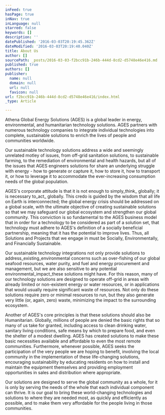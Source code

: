 ```yaml
---
inFeed: true
hasPage: true
inNav: true
inLanguage: null
starred: false
keywords: []
description: ''
datePublished: '2016-03-03T20:19:45.362Z'
dateModified: '2016-03-03T20:19:40.040Z'
title: About Us
author: []
sourcePath: _posts/2016-03-03-f2bcc91b-246b-444d-8cd2-d5748e46e416.md
published: true
authors: []
publisher:
  name: null
  domain: null
  url: null
  favicon: null
url: f2bcc91b-246b-444d-8cd2-d5748e46e416/index.html
_type: Article

---
```

Athena Global Energy Solutions (AGES) is a global leader in energy, environmental, and humanitarian technology solutions.  AGES partners with numerous technology companies to integrate individual technologies into complete, sustainable solutions to enrich the lives of people and communities worldwide. 

Our sustainable technology solutions address a wide and seemingly unrelated motley of issues, from off-grid sanitation solutions, to sustainable farming, to the remediation of  environmental and health hazards, but all of the issues that AGES engineers solutions for share an underlying struggle with energy - how to generate or capture it, how to store it, how to transport it, or how to leverage it to accommodate the ever-increasing consumption needs of the global population.

AGES's corporate attitude is that it is not enough to simply_think_ globally; it is necessary to_act_ globally. This credo is guided by the wisdom that all life on Earth is interconnected; the global energy crisis should be addressed on a global scale, with the ultimate objective of creating sustainable solutions so that we may safeguard our global ecosystem and strengthen our global community. This conviction is so fundamental to the AGES business model that in order for a technology to be considered as part of a solution set,  that technology must adhere to AGES's definition of a socially beneficial partnership, meaning that it has the potential to improve lives. Thus, all Solutions and Projects that we engage in must be Socially, Environmentally, and Financially Sustainable.  

Our sustainable technology integrations not only provide solutions to address_existing_environmental concerns such as over-fishing of our global seafood resources, water purity, and fuel and energy procurement and management, but we are also sensitive to any potential environmental_impact_these solutions might have. For this reason, many of our technology solutions are designed to operate off-grid in areas with already limited or non-existent energy or water resources, or in applications that would usually require significant waste of resources. Not only do these solutions require zero or minimal resources to run, but they also generate very little (or, again, zero) waste, minimizing the impact to the surrounding ecosystem.

Another of AGES's core principles is that these solutions should also be Humanitarian. Globally, millions of people are denied the basic rights that so many of us take for granted, including access to clean drinking water, sanitary living conditions, safe means by which to prepare food, and even the shelter of a modest dwelling.  AGES has created solutions to make these basic necessities available and affordable to even the most remote communities. Furthermore, whenever possible, AGES seeks the participation of the very people we are hoping to benefit, involving the local community in the implementation of these life-changing solutions, encouraging sustainability by educating residents on how to install and maintain the equipment themselves and providing employment opportunities in sales and distribution where appropriate.

Our solutions are designed to serve the global community as a whole, for it is only by serving the needs of the whole that each individual component can thrive. It is our goal to bring these world-changing technologies and solutions to where they are needed most, as quickly and efficiently as possible, and to make them very affordable for the people living in those communities.